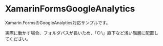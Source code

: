# XamarinFormsGoogleAnalytics
Xamarin.FormsのGoogleAnalytics対応サンプルです。

実際に動かす場合、フォルダパスが長いため、「C:\」直下など浅い階層に配置してください。
